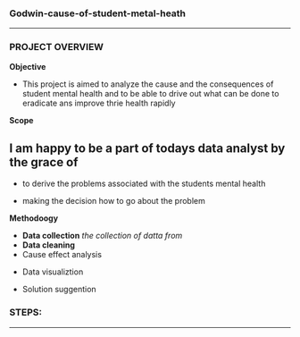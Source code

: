 ### Godwin-cause-of-student-metal-heath
---
### PROJECT OVERVIEW
**Objective**
* This project is aimed to analyze the cause and the consequences of student mental health and to be able to drive out what can be done to eradicate ans improve thrie health rapidly



**Scope**
## I am happy to be a part of todays data analyst by the grace of
* to derive the problems associated with the students mental health
+ making the decision how to go about the problem


 **Methodoogy**
 * **Data collection** *the collection of datta from*
 * **Data cleaning**
 * Cause effect analysis
 - Data visualiztion
 * Solution suggention

### STEPS:
---
    
 
  
